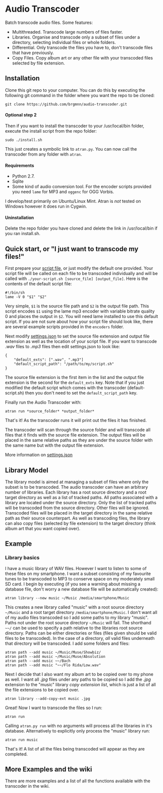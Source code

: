 # Audio Transcoder #

Batch transcode audio files. Some features:

* Multithreaded. Transcode large numbers of files faster.
* Libraries. Organise and transcode only a subset of files under a directory, selecting individual files or whole folders.
* Differential. Only transcode the files you have to, don't transcode files that have previously.
* Copy Files. Copy album art or any other file with your transcoded files selected by file extension.

## Installation ##

Clone this git repo to your computer.
You can do this by executing the following git command in the folder where you want the repo to be cloned:

	git clone https://github.com/brgmnn/audio-transcoder.git

#### Optional step 2 ####

Then if you want to install the transcoder to your /usr/local/bin folder, execute the install script from the repo folder:

	sudo ./install.sh

This just creates a symbolic link to `atran.py`.
You can now call the transcoder from any folder with `atran`.

#### Requirements ####

* Python 2.7.
* Sqlite
* Some kind of audio conversion tool. For the encoder scripts provided you
    need `lame` for MP3 and `oggenc` for OGG Vorbis.

I develop/test primarily on Ubuntu/Linux Mint.
Atran is _not_ tested on Windows however it does run in Cygwin.

#### Uninstallation ####

Delete the repo folder you have cloned and delete the link in /usr/local/bin if you ran install.sh.

## Quick start, or "I just want to transcode my files!" ##

First prepare your [script file](http://github.com/brgmnn/audio-transcoder/wiki/scripts), or just modify the default one provided.
Your script file will be called on each file to be transcoded individually and will be called with `./your-script.sh [source_file] [output_file]`.
Here is the contents of the default script file:

	#!/bin/sh
	lame -V 0 "$1" "$2"

Very simple, `$1` is the source file path and `$2` is the output file path.
This script encodes `$1` using the lame mp3 encoder with variable bitrate quality 0 and places the output in `$2`.
You will need lame installed to use this default script.
If you are not sure about how your script file should look like, there are several example scripts provided in the `encoders` folder.

Next modify [settings.json](http://github.com/brgmnn/audio-transcoder/wiki/settings.json) to set the source file extension and output file extension as well as the location of your script file.
If you want to transcode _.wav_ files to _.mp3_ files then edit settings.json to look like:

	{
		"default_exts": [".wav", ".mp3"]
		"default_script_path": "/path/to/my/script.sh"
	}

The source file extension is the first item in the list and the output file extension is the second for the `default_exts` key.
Note that if you just modified the default script which comes with the transcoder (default-script.sh) then you don't need to set the `default_script_path` key.

Finally run the Audio Transcoder with:

	atran run *source_folder* *output_folder*

That's it! As the transcoder runs it will print out the files it has finished.

The transcoder will scan through the source folder and will transcode all files that it finds with the source file extension.
The output files will be placed in the same relative paths as they are under the source folder with the same name but with the output file extension.

More information on [settings.json](http://github.com/brgmnn/audio-transcoder/wiki/settings.json)

## Library Model ##

The library model is aimed at managing a subset of files where only the subset is to be transcoded.
The audio transcoder can have an arbitrary number of libraries.
Each library has a root source directory and a root target directory as well as a list of tracked paths.
All paths associated with a library are located under the source directory.
Only the list of tracked paths will be transcoded from the source directory.
Other files will be ignored.
Transcoded files will be placed in the target directory in the same relative path as their source counterpart.
As well as transcoding files, the library can also copy files (selected by file extension) to the target directory (think album art that you want copied over).

## Example ##

### Library basics ###

I have a music library of WAV files.
However I want to listen to some of these files on my smartphone.
I want a subset consisting of my favourite tunes to be transcoded to MP3 to conserve space on my moderately small SD card.
I begin by executing (if you see a warning about missing a database file, don't worry a new database file will be automatically created):

    atran library --new music ~/Music /media/smartphone/Music

This creates a new library called "music" with a root source directory `~/Music` and a root target directory `/media/smartphone/Music`.
I don't want all of my audio files transcoded so I add some paths to my library "music".
Paths not under the root source directory `~/Music` will fail.
The shorthand `~~/` can be used to specify a path relative to the libraries root source directory.
Paths can be either directories or files (files given should be valid files to be transcoded).
In the case of a directory, _all_ valid files underneath that directory will be transcoded.
I add some folders and files:

    atran path --add music ~/Music/Muse/Showbiz/
    atran path --add music ~/Music/Muse/Absolution
    atran path --add music ~~/Bach
    atran path --add music "~~/Flo Rida/Low.wav"

Next I decide that I also want my album art to be copied over to my phone as well.
I want all _.jpg_ files under any paths to be copied so I add the _.jpg_ extension to the "music" library *copy extension list*, which is just a list of all the file extensions to be copied over.

	atran library --add-copy-ext music .jpg

Great! Now I want to transcode the files so I run:

	atran run

Calling `atran.py run` with no arguments will process all the libraries in it's database. Alternatively to explicitly only process the "music" library run:

	atran run music

That's it! A list of all the files being transcoded will appear as they are completed.

## More Examples and the wiki ##

There are more examples and a list of all the functions available with the transcoder in the wiki.

